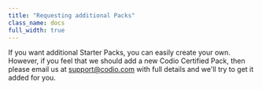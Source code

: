 ```yaml
---
title: "Requesting additional Packs"
class_name: docs
full_width: true
---
```


If you want additional Starter Packs, you can easily create your own. However, if you feel that we should add a new Codio Certified Pack, then please email us at support@codio.com with full details and we'll try to get it added for you.

